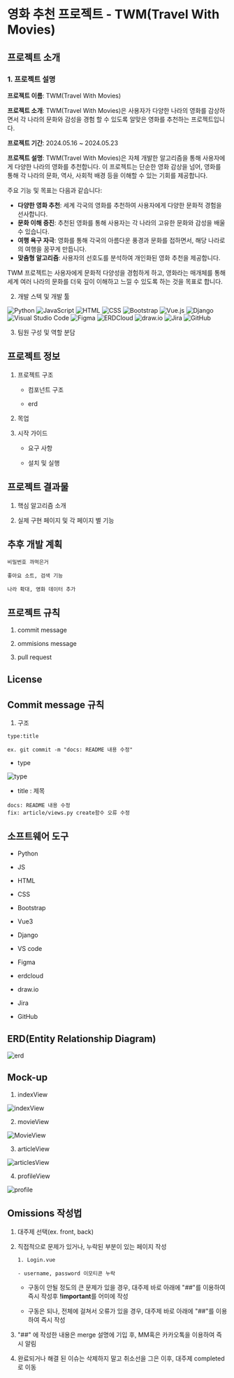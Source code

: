 # 영화 추천 프로젝트 - TWM(Travel With Movies)

## 프로젝트 소개

### 1. 프로젝트 설명

**프로젝트 이름**: TWM(Travel With Movies)

**프로젝트 소개**:
TWM(Travel With Movies)은 사용자가 다양한 나라의 영화를 감상하면서 각 나라의 문화와 감성을 경험 할 수 있도록 알맞은 영화를 추천하는 프로젝트입니다. 

**프로젝트 기간**: 2024.05.16 ~ 2024.05.23

**프로젝트 설명**:
TWM(Travel With Movies)은 자체 개발한 알고리즘을 통해 사용자에게 다양한 나라의 영화를 추천합니다. 이 프로젝트는 단순한 영화 감상을 넘어, 영화를 통해 각 나라의 문화, 역사, 사회적 배경 등을 이해할 수 있는 기회를 제공합니다. 

주요 기능 및 목표는 다음과 같습니다:

- **다양한 영화 추천**: 세계 각국의 영화를 추천하여 사용자에게 다양한 문화적 경험을 선사합니다.
- **문화 이해 증진**: 추천된 영화를 통해 사용자는 각 나라의 고유한 문화와 감성을 배울 수 있습니다.
- **여행 욕구 자극**: 영화를 통해 각국의 아름다운 풍경과 문화를 접하면서, 해당 나라로의 여행을 꿈꾸게 만듭니다.
- **맞춤형 알고리즘**: 사용자의 선호도를 분석하여 개인화된 영화 추천을 제공합니다. 

TWM 프로젝트는 사용자에게 문화적 다양성을 경험하게 하고, 영화라는 매개체를 통해 세계 여러 나라의 문화를 더욱 깊이 이해하고 느낄 수 있도록 하는 것을 목표로 합니다.

2. 개발 스텍 및 개발 툴

![Python](https://img.shields.io/badge/Python-3776AB?style=for-the-badge&logo=python&logoColor=white)
![JavaScript](https://img.shields.io/badge/JavaScript-F7DF1E?style=for-the-badge&logo=javascript&logoColor=black)
![HTML](https://img.shields.io/badge/HTML5-E34F26?style=for-the-badge&logo=html5&logoColor=white)
![CSS](https://img.shields.io/badge/CSS3-1572B6?style=for-the-badge&logo=css3&logoColor=white)
![Bootstrap](https://img.shields.io/badge/Bootstrap-7952B3?style=for-the-badge&logo=bootstrap&logoColor=white)
![Vue.js](https://img.shields.io/badge/Vue.js-4FC08D?style=for-the-badge&logo=vue.js&logoColor=white)
![Django](https://img.shields.io/badge/Django-092E20?style=for-the-badge&logo=django&logoColor=white)
![Visual Studio Code](https://img.shields.io/badge/VS%20Code-007ACC?style=for-the-badge&logo=visual-studio-code&logoColor=white)
![Figma](https://img.shields.io/badge/Figma-F24E1E?style=for-the-badge&logo=figma&logoColor=white)
![ERDCloud](https://img.shields.io/badge/ERDCloud-527FFF?style=for-the-badge&logoColor=white)
![draw.io](https://img.shields.io/badge/diagrams.net-F08705?style=for-the-badge&logo=diagrams.net&logoColor=white)
![Jira](https://img.shields.io/badge/Jira-0052CC?style=for-the-badge&logo=jira&logoColor=white)
![GitHub](https://img.shields.io/badge/GitHub-181717?style=for-the-badge&logo=github&logoColor=white)

3. 팀원 구성 및 역할 분담

## 프로젝트 정보

1. 프로젝트 구조

    - 컴포넌트 구조

    - erd

2. 목업

3. 시작 가이드

    - 요구 사항

    - 설치 및 실행

## 프로젝트 결과물

1. 핵심 알고리즘 소개

2. 실제 구현 페이지 및 각 페이지 별 기능

## 추후 개발 계획

    비밀번호 까먹은거

    좋아요 소트, 검색 기능

    나라 확대, 영화 데이터 추가

## 프로젝트 규칙

1. commit message

2. ommisions message

3. pull request

## License


## Commit message 규칙

1. 구조

```
type:title

ex. git commit -m "docs: README 내용 수정"
```

- type

![type](https://github.com/Demopeu/TWM/assets/156268475/c31f78f6-67bb-46f2-a830-58590515a02e)

- title : 제목

```
docs: README 내용 수정
fix: article/views.py create함수 오류 수정
```

## 소프트웨어 도구

- Python

- JS

- HTML

- CSS

- Bootstrap

- Vue3

- Django

- VS code

- Figma

- erdcloud

- draw.io

- Jira

- GitHub

## ERD(Entity Relationship Diagram)

![erd](https://github.com/Demopeu/TWM/assets/156268475/38229d0a-5c6d-4433-9cd6-2273f261b07d)

## Mock-up

1. indexView

![indexView](https://github.com/Demopeu/TWM/assets/156268475/b508dac5-02d5-4335-9985-e8b91c14da33)

2. movieView

![MovieView](https://github.com/Demopeu/TWM/assets/156268475/efd14562-4a4c-4601-8e05-d3e76a4d74f6)

3. articleView

![articlesView](https://github.com/Demopeu/TWM/assets/156268475/43b4ff35-1c58-4c21-8bad-69dac4dd9b3d)

4. profileView

![profile](https://github.com/Demopeu/TWM/assets/156268475/0ca2eb02-4d8e-4063-bdd6-a88b180464da)

## Omissions 작성법

1. 대주제 선택(ex. front, back)

2. 직접적으로 문제가 있거나, 누락된 부분이 있는 페이지 작성

    ```
    1. Login.vue

    - username, password 이모티콘 누락
    ```

    - 구동이 안될 정도의 큰 문제가 있을 경우, 대주제 바로 아래에 "##"를 이용하여 즉시 작성후 **!important**를 어미에 작성

    - 구동은 되나, 전체에 걸쳐서 오류가 있을 경우, 대주제 바로 아래에 "##"를 이용하여 즉시 작성

3. "##" 에 작성한 내용은 merge 설명에 기입 후, MM혹은 카카오톡을 이용하여 즉시 알림

4. 완료되거나 해결 된 이슈는 삭제하지 말고 취소선을 그은 이후, 대주제 completed로 이동